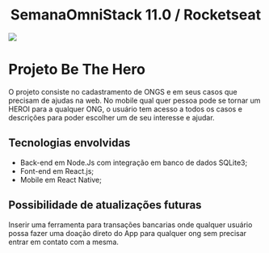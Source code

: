 <h1 align="center"> SemanaOmniStack 11.0 / Rocketseat</h1> 
<img src="https://user-images.githubusercontent.com/3237047/77461023-b5e4e400-6de0-11ea-9006-4a71383e906e.png" >

# Projeto Be The Hero
O projeto consiste no cadastramento de ONGS e em seus casos que precisam de ajudas na web.
No mobile qual quer pessoa pode se tornar um HEROI para a qualquer ONG, o usuário tem acesso a todos os casos e descrições para poder escolher um de seu interesse e ajudar.
<br>

<h2>Tecnologias envolvidas</h2>
<ul>
<li> Back-end em Node.Js com integração em banco de dados SQLite3; </li>  
<li> Font-end em React.js;</li>  
<li> Mobile em React Native;</li> 
</ul>
<h2>Possibilidade de atualizações futuras</h2>
Inserir uma ferramenta para transações bancarias onde qualquer usuário possa fazer uma doação direto do App para qualquer ong sem precisar entrar em contato com a mesma.
